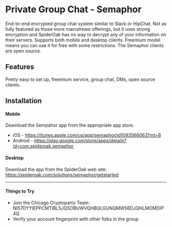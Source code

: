 # Private Group Chat - Semaphor
End-to-end encrypted group chat system similar to Slack or HipChat. Not as fully featured as those more mainstream offerings, but it uses strong encryption and SpiderOak has no way to decrypt any of your information on their servers. Supports both mobile and desktop clients. Freemium model means you can use it for free with some restrictions. The Semaphor clients are open source.

## Features
Pretty easy to set up, freemium service, group chat, DMs, open source clients.

## Installation

#### Mobile
Download the Sempahor app from the appropriate app store.
* iOS - https://itunes.apple.com/us/app/semaphor/id1093566063?mt=8
* Android - https://play.google.com/store/apps/details?id=com.spideroak.semaphor

#### Desktop
Download the app from the SpiderOak web site: https://spideroak.com/solutions/semaphor/getstarted

-----

#### Things to Try
* Join the Chicago Cryptoparty Team: NI57DYYIEPPCMTIBL5JQSOBUWVQHBQLGUNQMW56DJQHLMOMDIP4Q
* Verify your account fingerprint with other folks in the group
